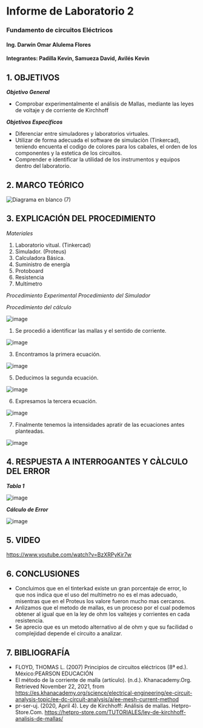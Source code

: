 # Informe de Laboratorio 2
### Fundamento de circuitos Eléctricos 
#### Ing. Darwin Omar Alulema Flores
#### Integrantes: Padilla Kevin, Samueza David, Avilés Kevin
 
 ## 1. OBJETIVOS
***Objetivo General***
- Comprobar experimentalmente  el análisis de Mallas, mediante las leyes de voltaje y de corriente de Kirchhoff

 ***Objetivos Específicos***
 - Diferenciar entre simuladores y laboratorios virtuales.
 - Utilizar de forma adecuada el software de simulaciòn (Tinkercad), teniendo encuenta el codigo de colores para los cabales, el orden de los componentes y la estetica de los circuitos.
 - Comprender e identificar la utilidad de los instrumentos y equipos dentro del laboratorio.
 
 ## 2. MARCO TEÓRICO
 ![Diagrama en blanco (7)](https://user-images.githubusercontent.com/94129932/143040520-92c80bfb-d2e9-4416-9601-9bd68549943f.png)

 
 ## 3. EXPLICACIÓN DEL PROCEDIMIENTO
 *Materiales*
 1. Laboratorio vitual. (Tinkercad)
 2. Simulador. (Proteus)
 3. Calculadora Básica.
 4. Suministro de energía
 5. Protoboard
 6. Resistencia
 7. Multímetro
 
 *Procedimiento Experimental*
 *Procedimiento del Simulador*
 

*Procedimiento del cálculo*

![image](https://user-images.githubusercontent.com/93794279/142946555-1b269333-c719-4631-9c8a-a5985dfc749e.png)


1. Se procedió a identificar las mallas y el sentido de corriente.

![image](https://user-images.githubusercontent.com/93794279/142946839-c9fcf998-8d37-4808-a8c9-d26bf80c246c.png)

3. Encontramos la primera ecuación.

![image](https://user-images.githubusercontent.com/93794279/142947926-d7f97aa3-535e-4167-9df4-8e1e5885928e.png)

5. Deducimos la segunda ecuación.

![image](https://user-images.githubusercontent.com/93794279/142948011-88ff7898-e9a0-41c0-9a87-6e1208596600.png)

6. Expresamos la tercera ecuación.

![image](https://user-images.githubusercontent.com/93794279/142948076-5e10a2fd-3c10-4ae5-98e6-f4b004c7bcf2.png)

7. Finalmente tenemos la intensidades apratir de las ecuaciones antes planteadas.

![image](https://user-images.githubusercontent.com/93794279/142948694-b087d6d0-c557-4345-8827-d132a94f3683.png)

## 4. RESPUESTA A INTERROGANTES Y CÀLCULO DEL ERROR

***Tabla 1***

![image](https://user-images.githubusercontent.com/93794279/142956752-21c2b91f-976f-405b-b3d9-4d2da70ddc37.png)


***Cálculo de Error***

![image](https://user-images.githubusercontent.com/93794279/142951384-bae4237f-95ea-460b-ad99-23d0d9a52eba.png)

## 5. VIDEO

https://www.youtube.com/watch?v=BzXRPyKir7w

## 6. CONCLUSIONES

- Concluimos que en el tinterkad existe un gran porcentaje de error, lo que nos indica que el uso del multímetro no es el mas adecuado, misentras que en el Proteus los valore fueron mucho mas cercanos.
- Anlizamos que el metodo de mallas, es un proceso por el cual podemos obtener al igual que en la ley de ohm los valtejes y  corrientes en cada resistencia.
- Se aprecio que es un metodo alternativo al de ohm y que su facilidad o complejidad depende el circuito a analizar.


## 7. BIBLIOGRAFÍA

- FLOYD, THOMAS L. (2007) Principios de circuitos eléctricos (8ª ed.). México:PEARSON EDUCACIÓN
- El método de la corriente de malla (artículo). (n.d.). Khanacademy.Org. Retrieved November 22, 2021, from https://es.khanacademy.org/science/electrical-engineering/ee-circuit-analysis-topic/ee-dc-circuit-analysis/a/ee-mesh-current-method
- pr-ser-uj. (2020, April 4). Ley de Kirchhoff: Análisis de mallas. Hetpro-Store.Com. https://hetpro-store.com/TUTORIALES/ley-de-kirchhoff-analisis-de-mallas/
